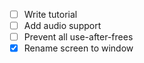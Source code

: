 - [ ] Write tutorial
- [ ] Add audio support
- [ ] Prevent all use-after-frees
- [x] Rename screen to window
